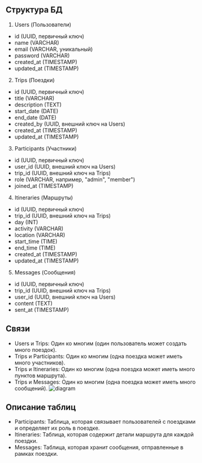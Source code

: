## Структура БД
1. Users (Пользователи)
  - id (UUID, первичный ключ)
  - name (VARCHAR)
  - email (VARCHAR, уникальный)
  - password (VARCHAR)
  - created_at (TIMESTAMP)
  - updated_at (TIMESTAMP)

2. Trips (Поездки)
  - id (UUID, первичный ключ)
  - title (VARCHAR)
  - description (TEXT)
  - start_date (DATE)
  - end_date (DATE)
  - created_by (UUID, внешний ключ на Users)
  - created_at (TIMESTAMP)
  - updated_at (TIMESTAMP)

3. Participants (Участники)
  - id (UUID, первичный ключ)
  - user_id (UUID, внешний ключ на Users)
  - trip_id (UUID, внешний ключ на Trips)
  - role (VARCHAR, например, "admin", "member")
  - joined_at (TIMESTAMP)

4. Itineraries (Маршруты)
  - id (UUID, первичный ключ)
  - trip_id (UUID, внешний ключ на Trips)
  - day (INT)
  - activity (VARCHAR)
  - location (VARCHAR)
  - start_time (TIME)
  - end_time (TIME)
  - created_at (TIMESTAMP)
  - updated_at (TIMESTAMP)

5. Messages (Сообщения)
  - id (UUID, первичный ключ)
  - trip_id (UUID, внешний ключ на Trips)
  - user_id (UUID, внешний ключ на Users)
  - content (TEXT)
  - sent_at (TIMESTAMP)
## Связи
- Users и Trips: Один ко многим (один пользователь может создать много поездок).
- Trips и Participants: Один ко многим (одна поездка может иметь много участников).
- Trips и Itineraries: Один ко многим (одна поездка может иметь много пунктов маршрута).
- Trips и Messages: Один ко многим (одна поездка может иметь много сообщений).
![diagram](https://github.com/user-attachments/assets/b4ad9537-d5fb-497d-82f2-2b5b45d59669)
## Описание таблиц
- Participants: Таблица, которая связывает пользователей с поездками и определяет их роль в поездке.
- Itineraries: Таблица, которая содержит детали маршрута для каждой поездки.
- Messages: Таблица, которая хранит сообщения, отправленные в рамках поездки.

